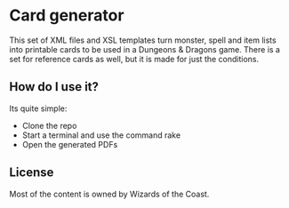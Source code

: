 # Card generator #

This set of XML files and XSL templates turn monster, spell and item lists into printable cards to be used in a Dungeons & Dragons game. There is a set for reference cards as well, but it is made for just the conditions.

## How do I use it? ##
Its quite simple:
* Clone the repo
* Start a terminal and use the command rake
* Open the generated PDFs


## License ##
Most of the content is owned by Wizards of the Coast.